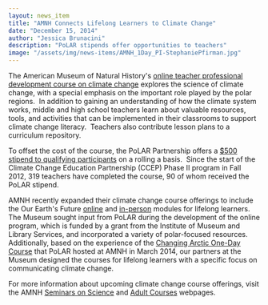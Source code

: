 ```yaml
---
layout: news_item
title: "AMNH Connects Lifelong Learners to Climate Change"
date: "December 15, 2014"
author: "Jessica Brunacini"
description: "PoLAR stipends offer opportunities to teachers"
image: "/assets/img/news-items/AMNH_1Day_PI-StephaniePfirman.jpg"
---
```


The American Museum of Natural History's [online teacher professional
development course on climate
change](http://www.amnh.org/learn/climate?utm_medium=email&utm_campaign=Sept%2013&utm_content=Sept%2013+Preview+CID_70981ac7a42c2c1780e8de1e45aeec9d&utm_source=Email%20marketing%20software&utm_term=online%20course%20about%20climate%20change)
explores the science of climate change, with a special emphasis on the
important role played by the polar regions.  In addition to gaining an
understanding of how the climate system works, middle and high school
teachers learn about valuable resources, tools, and activities that can
be implemented in their classrooms to support climate change literacy. 
Teachers also contribute lesson plans to a curriculum repository.  

To offset the cost of the course, the PoLAR Partnership offers a [\$500
stipend to qualifying
participants](https://docs.google.com/forms/d/1tZFKD3jeZJtX1EpdMLkcxRONC3MPO85JBGZhjyHesOo/viewform)
on a rolling a basis.  Since the start of the Climate Change Education
Partnership (CCEP) Phase II program in Fall 2012, 319 teachers have
completed the course, 90 of whom received the PoLAR stipend. 

AMNH recently expanded their climate change course offerings to include
the Our Earth's
Future [online](http://www.amnh.org/learn-teach/adults/adult-courses/our-earth-s-future-online-courses-on-the-science-of-climate-change)
and
[in-person](http://www.amnh.org/learn-teach/adults/adult-courses/our-earth-s-future)
modules for lifelong learners.  The Museum sought input from PoLAR
during the development of the online program, which is funded by a grant
from the Institute of Museum and Library Services, and incorporated a
variety of polar-focused resources.  Additionally, based on the
experience of the [Changing Arctic One-Day
Course](http://www.amnh.org/calendar/our-earth-s-future-one-day-course)
that PoLAR hosted at AMNH in March 2014, our partners at the Museum
designed the courses for lifelong learners with a specific focus on
communicating climate change.

For more information about upcoming climate change course offerings,
visit the AMNH [Seminars on Science](http://www.amnh.org/learn/) and
[Adult Courses](http://www.amnh.org/learn-teach/adults/adult-courses)
webpages. 
